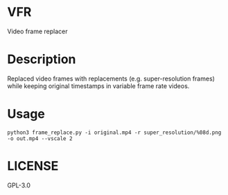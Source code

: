 VFR
===
Video frame replacer

# Description
Replaced video frames with replacements (e.g. super-resolution frames) while keeping original timestamps in variable frame rate videos.

# Usage
```
python3 frame_replace.py -i original.mp4 -r super_resolution/%08d.png -o out.mp4 --vscale 2
```

# LICENSE
GPL-3.0
